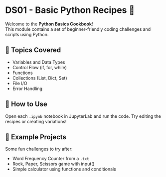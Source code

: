 # DS01 - Basic Python Recipes 🐍

Welcome to the **Python Basics Cookbook**!  
This module contains a set of beginner-friendly coding challenges and scripts using Python.

## 📌 Topics Covered

- Variables and Data Types
- Control Flow (if, for, while)
- Functions
- Collections (List, Dict, Set)
- File I/O
- Error Handling

## 🧪 How to Use

Open each `.ipynb` notebook in JupyterLab and run the code. Try editing the recipes or creating variations!

## 🚀 Example Projects

Some fun challenges to try after:
- Word Frequency Counter from a `.txt`
- Rock, Paper, Scissors game with input()
- Simple calculator using functions and conditionals
